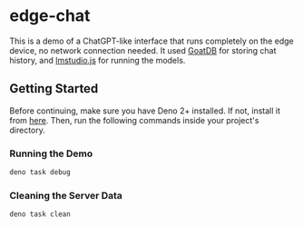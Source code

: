 # edge-chat

This is a demo of a ChatGPT-like interface that runs completely on the edge
device, no network connection needed. It used
[GoatDB](https://github.com/goatplatform/goatdb) for storing chat history, and
[lmstudio.js](https://github.com/lmstudio-ai/lmstudio.js) for running the
models.

## Getting Started

Before continuing, make sure you have Deno 2+ installed. If not, install it from
[here](https://docs.deno.com/runtime/getting_started/installation/). Then, run
the following commands inside your project's directory.

### Running the Demo

```bash
deno task debug
```

### Cleaning the Server Data

```bash
deno task clean
```

